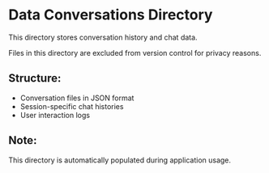 # Data Conversations Directory

This directory stores conversation history and chat data.

Files in this directory are excluded from version control for privacy reasons.

## Structure:
- Conversation files in JSON format
- Session-specific chat histories
- User interaction logs

## Note:
This directory is automatically populated during application usage.
